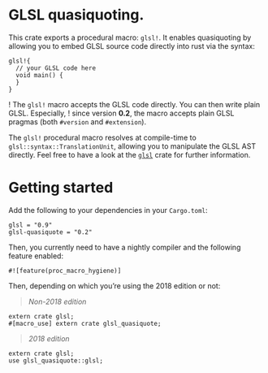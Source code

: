 # GLSL quasiquoting.

This crate exports a procedural macro: `glsl!`. It enables quasiquoting by allowing you to
embed GLSL source code directly into rust via the syntax:

```ignore
glsl!{
  // your GLSL code here
  void main() {
  }
}
```

! The `glsl!` macro accepts the GLSL code directly. You can then write plain GLSL. Especially,
! since version **0.2**, the macro accepts plain GLSL pragmas (both `#version` and `#extension`).

The `glsl!` procedural macro resolves at compile-time to `glsl::syntax::TranslationUnit`,
allowing you to manipulate the GLSL AST directly. Feel free to have a look at the
[`glsl`](https://crates.io/crates/glsl) crate for further information.

# Getting started

Add the following to your dependencies in your `Cargo.toml`:

```ignore
glsl = "0.9"
glsl-quasiquote = "0.2"
```

Then, you currently need to have a nightly compiler and the following feature enabled:

```ignore
#![feature(proc_macro_hygiene)]
```

Then, depending on which you’re using the 2018 edition or not:

> *Non-2018 edition*

```ignore
extern crate glsl;
#[macro_use] extern crate glsl_quasiquote;
```

> *2018 edition*

```ignore
extern crate glsl;
use glsl_quasiquote::glsl;
```
